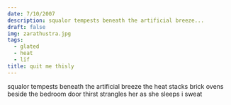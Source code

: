 ```yaml
---
date: 7/10/2007
description: squalor tempests beneath the artificial breeze...
draft: false
img: zarathustra.jpg
tags:
  - glated
  - heat
  - lïf
title: quit me thisly
---
```


squalor tempests beneath the artificial breeze
the heat stacks brick ovens beside the bedroom door
thirst strangles her as she sleeps
i sweat
